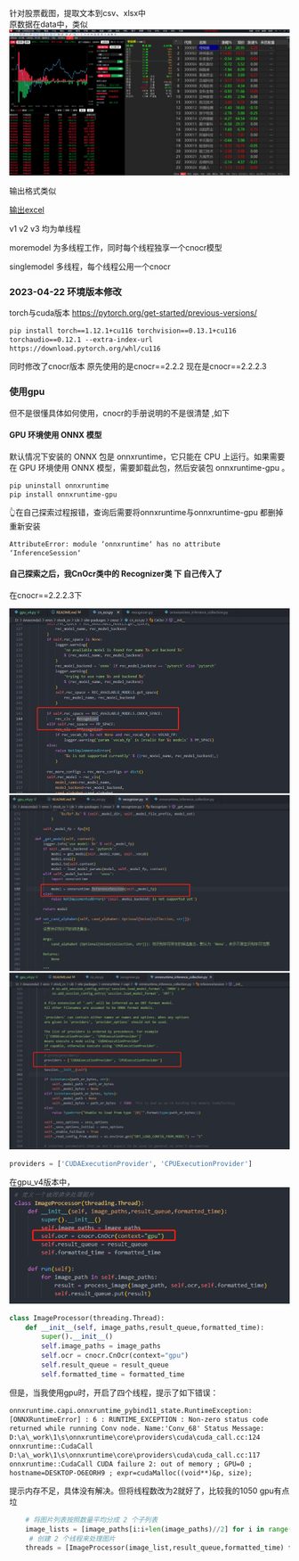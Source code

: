 针对股票截图，提取文本到csv、xlsx中  
原数据在data中，类似 
![image](static/index.png)  

输出格式类似    

[输出excel](https://github.com/liugehaizaixue/stock_cv/blob/main/res/%E6%96%87%E6%9C%AC2023-04-19.xlsx)


v1 v2 v3 均为单线程  

moremodel 为多线程工作，同时每个线程独享一个cnocr模型   

singlemodel 多线程，每个线程公用一个cnocr   

### 2023-04-22 环境版本修改
torch与cuda版本
https://pytorch.org/get-started/previous-versions/
```
pip install torch==1.12.1+cu116 torchvision==0.13.1+cu116 torchaudio==0.12.1 --extra-index-url https://download.pytorch.org/whl/cu116
```

同时修改了cnocr版本
原先使用的是cnocr==2.2.2
现在是cnocr==2.2.2.3

### 使用gpu  

但不是很懂具体如何使用，cnocr的手册说明的不是很清楚 ,如下
#### GPU 环境使用 ONNX 模型  
默认情况下安装的 ONNX 包是 onnxruntime，它只能在 CPU 上运行。如果需要在 GPU 环境使用 ONNX 模型，需要卸载此包，然后安装包 onnxruntime-gpu 。  
```
pip uninstall onnxruntime
pip install onnxruntime-gpu
```
  

👆在自己探索过程报错，查询后需要将onnxruntime与onnxruntime-gpu 都删掉 重新安装
```
AttributeError: module ‘onnxruntime‘ has no attribute ‘InferenceSession‘
```

#### 自己探索之后，我CnOcr类中的 Recognizer类 下 自己传入了   
在cnocr==2.2.2.3下  

![image](static/cnocr_gpu_1.png)  
![image](static/cnocr_gpu_2.png)  
![image](static/cnocr_gpu_3.png)  

  
```python   
providers = ['CUDAExecutionProvider', 'CPUExecutionProvider']  
```  
 
在gpu_v4版本中，  
![image](static/cnocr_gpu_4.png)    

```python
class ImageProcessor(threading.Thread):
    def __init__(self, image_paths,result_queue,formatted_time):
        super().__init__()
        self.image_paths = image_paths
        self.ocr = cnocr.CnOcr(context="gpu")
        self.result_queue = result_queue
        self.formatted_time = formatted_time
```


但是，当我使用gpu时，开启了四个线程，提示了如下错误：
```
onnxruntime.capi.onnxruntime_pybind11_state.RuntimeException: [ONNXRuntimeError] : 6 : RUNTIME_EXCEPTION : Non-zero status code returned while running Conv node. Name:'Conv_68' Status Message: D:\a\_work\1\s\onnxruntime\core\providers\cuda\cuda_call.cc:124 onnxruntime::CudaCall D:\a\_work\1\s\onnxruntime\core\providers\cuda\cuda_call.cc:117 onnxruntime::CudaCall CUDA failure 2: out of memory ; GPU=0 ; hostname=DESKTOP-O6EORH9 ; expr=cudaMalloc((void**)&p, size);
```
提示内存不足，具体没有解决。但将线程数改为2就好了，比较我的1050 gpu有点垃

```python  
    # 将图片列表按照数量平均分成 2 个子列表
    image_lists = [image_paths[i:i+len(image_paths)//2] for i in range(0, len(image_paths), len(image_paths)//2)]
     # 创建 2 个线程来处理图片
    threads = [ImageProcessor(image_list,result_queue,formatted_time) for image_list in image_lists]
```

